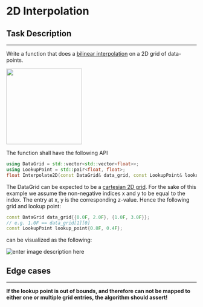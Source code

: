# 2D Interpolation


## Task Description
----

Write a function that does a [bilinear interpolation](https://en.wikipedia.org/wiki/Bilinear_interpolation) on a 2D grid of data-points. 

<img src="https://i.ibb.co/681rdms/Screenshot-2020-04-03-at-16-19-50.png" width="200">

The function shall have the following API
```c++
using DataGrid = std::vector<std::vector<float>>;
using LookupPoint = std::pair<float, float>;
float Interpolate2D(const DataGrid& data_grid, const LookupPoint& lookup_point);
```
The DataGrid can be expected to be a [cartesian 2D grid](https://en.wikipedia.org/wiki/Regular_grid "Regular grid"). For the sake of this example we assume the non-negative indices x and y to be equal to the index. The entry at x, y is the corresponding z-value. Hence the following grid and lookup point:
```c++
const DataGrid data_grid{{0.0F, 2.0F}, {1.0F, 3.0F}};
// e.g. 1.0F == data_grid[1][0]
const LookupPoint lookup_point{0.8F, 0.4F};
```
can be visualized as the following:

![enter image description here](https://i.ibb.co/5L4XdTg/image-5.png)

## Edge cases
---
**If the lookup point is out of bounds, and therefore can not be mapped to either one or multiple grid entries, the algorithm should assert!**